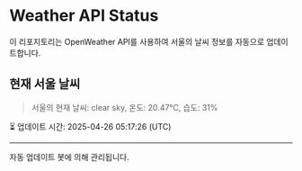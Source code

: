 
# Weather API Status

이 리포지토리는 OpenWeather API를 사용하여 서울의 날씨 정보를 자동으로 업데이트합니다.

## 현재 서울 날씨
> 서울의 현재 날씨: clear sky, 온도: 20.47°C, 습도: 31%

⏳ 업데이트 시간: 2025-04-26 05:17:26 (UTC)

---
자동 업데이트 봇에 의해 관리됩니다.
